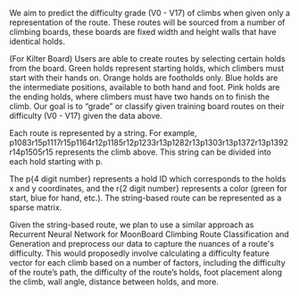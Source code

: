We aim to predict the difficulty grade (V0 - V17) of climbs when given only a representation of the route. These routes will be sourced from a number of climbing boards, these boards are fixed width and height walls that have identical holds.

(For Kilter Board)
Users are able to create routes by selecting certain holds from the board. Green holds represent starting holds, which climbers must start with their hands on. Orange holds are footholds only. Blue holds are the intermediate positions, available to both hand and foot. Pink holds are the ending holds, where climbers must have two hands on to finish the climb. Our goal is to “grade” or classify given training board routes on their difficulty (V0 - V17) given the data above.

Each route is represented by a string. For example, p1083r15p1117r15p1164r12p1185r12p1233r13p1282r13p1303r13p1372r13p1392r14p1505r15 represents the climb above. This string can be divided into each hold starting with p.

The p{4 digit number} represents a hold ID which corresponds to the holds x and y coordinates, and the r{2 digit number} represents a color (green for start, blue for hand, etc.). The string-based route can be represented as a sparse matrix.

Given the string-based route, we plan to use a similar approach as Recurrent Neural Network for MoonBoard Climbing Route Classification and Generation and preprocess our data to capture the nuances of a route's difficulty. This would proposedly involve calculating a difficulty feature vector for each climb based on a number of factors, including the difficulty of the route’s path, the difficulty of the route’s holds, foot placement along the climb, wall angle, distance between holds, and more. 